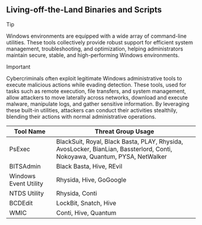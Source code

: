 ## Living-off-the-Land Binaries and Scripts

> [!TIP]
> Windows environments are equipped with a wide array of command-line utilities. These tools collectively provide robust support for efficient system management, troubleshooting, and optimization, helping administrators maintain secure, stable, and high-performing Windows environments. 

> [!IMPORTANT]
> Cybercriminals often exploit legitimate Windows administrative tools to execute malicious actions while evading detection. These tools, used for tasks such as remote execution, file transfers, and system management, allow attackers to move laterally across networks, download and execute malware, manipulate logs, and gather sensitive information. By leveraging these built-in utilities, attackers can conduct their activities stealthily, blending their actions with normal administrative operations.

| Tool Name | Threat Group Usage |
|---|---|
| PsExec | BlackSuit, Royal, Black Basta, PLAY, Rhysida, AvosLocker, BianLian, Bassterlord, Conti, Nokoyawa, Quantum, PYSA, NetWalker |
| BITSAdmin | Black Basta, Hive, REvil |
| Windows Event Utility | Rhysida, Hive, GoGoogle |
| NTDS Utility | Rhysida, Conti |
| BCDEdit | LockBit, Snatch, Hive |
| WMIC | Conti, Hive, Quantum |

